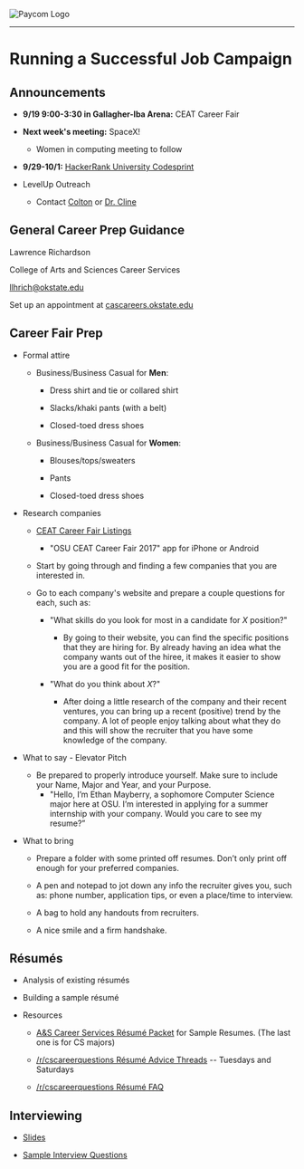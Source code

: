 ![Paycom Logo](http://www.paycom.com/images/new-logo-large-clear-bg.png)

***

# Running a Successful Job Campaign

## Announcements

- **9/19 9:00-3:30 in Gallagher-Iba Arena:** CEAT Career Fair

- **Next week's meeting:** SpaceX!
  - Women in computing meeting to follow

- **9/29-10/1:** [HackerRank University Codesprint](https://www.hackerrank.com/university-codesprint-3)

- LevelUp Outreach

    - Contact [Colton](mailto:dcholla@ostatemail.okstate.edu) or [Dr. Cline](mailto:david.cline@okstate.edu)

## General Career Prep Guidance

Lawrence Richardson

College of Arts and Sciences Career Services

[llhrich@okstate.edu](mailto:llhrich@okstate.edu)

Set up an appointment at [cascareers.okstate.edu](http://cascareers.okstate.edu/)

## Career Fair Prep

- Formal attire

    - Business/Business Casual for **Men**:

        - Dress shirt and tie or collared shirt

        - Slacks/khaki pants (with a belt)

        - Closed-toed dress shoes

    - Business/Business Casual for **Women**:

        - Blouses/tops/sweaters

        - Pants

        - Closed-toed dress shoes

- Research companies

    - [CEAT Career Fair Listings](https://ceatstuco.okstate.edu/sites/default/files/FINAL%20CAREER%20FAIR%20BOOKLET.pdf)

        - "OSU CEAT Career Fair 2017" app for iPhone or Android

    - Start by going through and finding a few companies that you are interested in.

    - Go to each company's website and prepare a couple questions for each, such as:

        - "What skills do you look for most in a candidate for *X* position?"

            - By going to their website, you can find the specific positions that they are hiring for. By already having an idea what the company wants out of the hiree, it makes it easier to show you are a good fit for the position.

        - "What do you think about *X*?"

            - After doing a little research of the company and their recent ventures, you can bring up a recent (positive) trend by the company. A lot of people enjoy talking about what they do and this will show the recruiter that you have some knowledge of the company.
            
- What to say - Elevator Pitch
    - Be prepared to properly introduce yourself. Make sure to include your Name, Major and Year, and your Purpose.
        - "Hello, I’m Ethan Mayberry, a sophomore Computer Science major here at OSU. I’m interested in applying for a summer internship            with your company. Would you care to see my resume?”

- What to bring

    - Prepare a folder with some printed off resumes. Don’t only print off enough for your preferred companies.

    - A pen and notepad to jot down any info the recruiter gives you, such as: phone number, application tips, or even a place/time to interview.

    - A bag to hold any handouts from recruiters.

    - A nice smile and a firm handshake.

## Résumés

- Analysis of existing résumés

- Building a sample résumé

- Resources

    - [A&S Career Services Résumé Packet](http://ascareers.okstate.edu/images/pdf/packets/Resume_packet_for_prehealth_math_and_science_majors.pdf) for Sample Resumes. (The last one is for CS majors)

    - [/r/cscareerquestions Résumé Advice Threads](https://www.reddit.com/r/cscareerquestions/search?q=author%3AAutoModerator+Resume+Advice+Thread&restrict_sr=on&sort=new&t=all) -- Tuesdays and Saturdays

    - [/r/cscareerquestions Résumé FAQ](https://www.reddit.com/r/cscareerquestions/wiki/faq_resumes)

## Interviewing

- [Slides](https://docs.google.com/presentation/d/1a7R5Xy4wYgqneUJZNVGBmJiCMrdoH7zDmXGnrsagf1U/edit?usp=sharing)

- [Sample Interview Questions](https://docs.google.com/document/d/19_NBHBvhi5N8vGVG-JdAVUn_lnMdIErt2x_SoOg1GDI/edit?usp=sharing)
